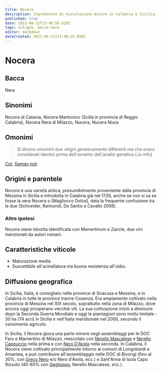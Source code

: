 ```yaml
---
title: Nocera
description: Ingrediente di miscelazione minore in Calabria e Sicilia.
published: true
date: 2021-08-21T13:40:59.628Z
tags: vitigno, bacca nera
editor: markdown
dateCreated: 2021-08-21T13:40:25.890Z
---
```


# Nocera

## Bacca
Nera
## Sinonimi
 Nocera di Catania, Nocera Mantonico (Scilla in provincia di Reggio Calabria), Nocera Nera di Milazzo, Nucera, Nucera Niura

## Omonimi
> Si dicono omonimi due vitigni geneticamente differenti ma che erano considerati identici prima dell'avvento dell'analisi genetica
{.is-info}

[Cot](/vitigni/bacca-nera/cot), [Gamay noir](/vitigni/bacca-nera/gamay-noir)

## Origini e parentele
Nocera è una varietà antica, presumibilmente proveniente dalla provincia di Messina in Sicilia e introdotta in Calabria già nel 1726, anche se non si sa se fosse la vera Nocera o [Magliocco Dolce], data la frequente confusione tra le due (Schneider, Raimondi, De Santis e Cavallo 2008).

### Altre ipotesi

Nocera viene talvolta identificata con Mamertinum e Zancle, due vini menzionati da autori romani.

## Caratteristiche viticole
- Maturazione media
- Suscettibile all'acinellatura ma buona resistenza all'oidio.

## Diffusione geografica
In Sicilia, Italia, è consigliato nelle province di Siracusa e Messina, e in Calabria in tutte le province tranne Cosenza. Era ampiamente coltivato nella provincia di Messina nel XIX secolo, soprattutto nella zona di Milazzo, dove ancora oggi prosperano vecchie viti. La sua coltivazione iniziò a diminuire dopo la Seconda Guerra Mondiale e oggi le piantagioni sono molto limitate - 30 ha (74 acri) in Sicilia e nell'Italia meridionale nel 2000, secondo il censimento agricolo.

In Sicilia, il Nocera gioca una parte minore negli assemblaggi per le DOC Faro e Mamertino di Milazzo, mescolato con [Nerello Mascalese](/vitigni/bacca-nera/nerello-mascalese) e [Nerello Cappuccio](/vitigni/bacca-nera/nerello-cappuccio) nella prima e con [Nero D'Avola](/vitigni/bacca-nera/nero-d-avola) nella seconda. In Calabria, il Nocera viene coltivato principalmente intorno ai comuni di Longobardi e Amantea, e può contribuire all'assemblaggio nelle DOC di Bivongi (fino al 30%, con [Greco Nero](/vitigni/bacca-nera/greco-nero) e/o Nero d'Avola, ecc.) e Sant'Anna di Isola Capo Rizzuto (40-60% con [Gaglioppo](/vitigni/bacca-nera/gaglioppo), Nerello Mascalese, ecc.).